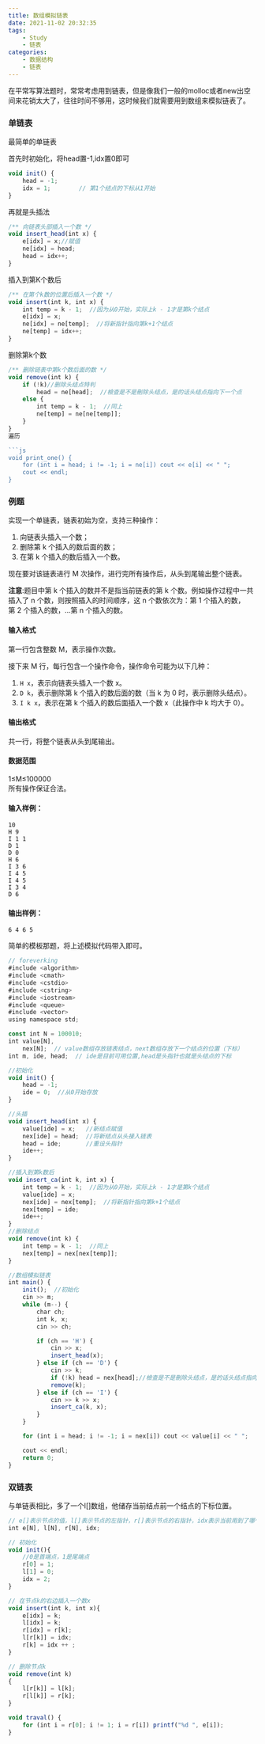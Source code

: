 ```yaml
---
title: 数组模拟链表
date: 2021-11-02 20:32:35
tags: 
    - Study
    - 链表
categories: 
    - 数据结构
    - 链表
---
```

在平常写算法题时，常常考虑用到链表，但是像我们一般的molloc或者new出空间来花销太大了，往往时间不够用，这时候我们就需要用到数组来模拟链表了。  
### 单链表
最简单的单链表  

首先时初始化，将head置-1,idx置0即可
```js
void init() {
    head = -1;   
    idx = 1;        // 第1个结点的下标从1开始
}
```
再就是头插法

```js
/** 向链表头部插入一个数 */
void insert_head(int x) {
    e[idx] = x;//赋值
    ne[idx] = head;
    head = idx++;
}
```
插入到第K个数后

```js
/** 在第个k数的位置后插入一个数 */
void insert(int k, int x) {
    int temp = k - 1;  //因为从0开始，实际上k - 1才是第k个结点
    e[idx] = x;
    ne[idx] = ne[temp];  //将新指针指向第k+1个结点
    ne[temp] = idx++;
}
```
删除第k个数
```js
/** 删除链表中第k个数后面的数 */
void remove(int k) {
    if (!k)//删除头结点特判
        head = ne[head];  //檢查是不是刪除头结点，是的话头结点指向下一个点
    else {
        int temp = k - 1;  //同上
        ne[temp] = ne[ne[temp]];
    }
}
遍历

```js
void print_one() {
    for (int i = head; i != -1; i = ne[i]) cout << e[i] << " ";
    cout << endl;
}
```

### 例题
实现一个单链表，链表初始为空，支持三种操作：

1.  向链表头插入一个数；
1.  删除第 k 个插入的数后面的数；
1.  在第 k 个插入的数后插入一个数。

现在要对该链表进行 M 次操作，进行完所有操作后，从头到尾输出整个链表。

**注意**:题目中第 k 个插入的数并不是指当前链表的第 k 个数。例如操作过程中一共插入了 n 个数，则按照插入的时间顺序，这 n 个数依次为：第 1 个插入的数，第 2 个插入的数，…第 n 个插入的数。

#### 输入格式

第一行包含整数 M，表示操作次数。

接下来 M 行，每行包含一个操作命令，操作命令可能为以下几种：

1.  `H x`，表示向链表头插入一个数 x。
1.  `D k`，表示删除第 k 个插入的数后面的数（当 k 为 0 时，表示删除头结点）。
1.  `I k x`，表示在第 k 个插入的数后面插入一个数 x（此操作中 k 均大于 0）。

#### 输出格式

共一行，将整个链表从头到尾输出。

#### 数据范围

1≤M≤100000  
所有操作保证合法。

#### 输入样例：

```
10
H 9
I 1 1
D 1
D 0
H 6
I 3 6
I 4 5
I 4 5
I 3 4
D 6
```

#### 输出样例：

```
6 4 6 5
```

简单的模板那题，将上述模拟代码带入即可。
```js
// foreverking
#include <algorithm>
#include <cmath>
#include <cstdio>
#include <cstring>
#include <iostream>
#include <queue>
#include <vector>
using namespace std;

const int N = 100010;
int value[N],
    nex[N];  // value数组存放链表结点，next数组存放下一个结点的位置（下标）
int m, ide, head;  // ide是目前可用位置,head是头指针也就是头结点的下标

//初始化
void init() {
    head = -1;
    ide = 0;  //从0开始存放
}

//头插
void insert_head(int x) {
    value[ide] = x;   //新结点赋值
    nex[ide] = head;  //将新结点从头接入链表
    head = ide;       //重设头指针
    ide++;
}

//插入到第k数后
void insert_ca(int k, int x) {
    int temp = k - 1;  //因为从0开始，实际上k - 1才是第k个结点
    value[ide] = x;
    nex[ide] = nex[temp];  //将新指针指向第k+1个结点
    nex[temp] = ide;
    ide++;
}
//删除结点
void remove(int k) {
    int temp = k - 1;  //同上
    nex[temp] = nex[nex[temp]];
}

//数组模拟链表
int main() {
    init();  //初始化
    cin >> m;
    while (m--) {
        char ch;
        int k, x;
        cin >> ch;

        if (ch == 'H') {
            cin >> x;
            insert_head(x);
        } else if (ch == 'D') {
            cin >> k;
            if (!k) head = nex[head];//檢查是不是刪除头结点，是的话头结点指向下一个点
            remove(k);
        } else if (ch == 'I') {
            cin >> k >> x;
            insert_ca(k, x);
        }
    }

    for (int i = head; i != -1; i = nex[i]) cout << value[i] << " ";

    cout << endl;
    return 0;
}
```
### 双链表
与单链表相比，多了一个l[]数组，他储存当前结点前一个结点的下标位置。

```js
// e[]表示节点的值，l[]表示节点的左指针，r[]表示节点的右指针，idx表示当前用到了哪个节点
int e[N], l[N], r[N], idx;

// 初始化
void init(){
    //0是首端点，1是尾端点
    r[0] = 1;
    l[1] = 0;
    idx = 2;
}

// 在节点k的右边插入一个数x
void insert(int k, int x){
    e[idx] = k;
    l[idx] = k;
    r[idx] = r[k];
    l[r[k]] = idx;
    r[k] = idx ++ ;
}

// 删除节点k
void remove(int k)
{
    l[r[k]] = l[k];
    r[l[k]] = r[k];
}

void traval() {
    for (int i = r[0]; i != 1; i = r[i]) printf("%d ", e[i]);
}
```